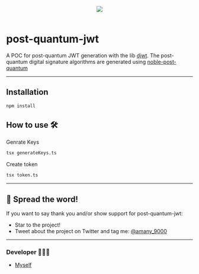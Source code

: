 <div align='center'>
  
<a href='https://github.com/amany9000/post-quantum-jwt/releases'>
  
  
</a>
  
<a href='https://github.com/amany9000/post-quantum-jwt/blob/main/LICENSE'>
  
<img src='https://img.shields.io/github/license/amany9000/post-quantum-jwt'>
  
</a>

</div>

<br />

# post-quantum-jwt
A POC for post-quantum JWT generation with the lib [djwt](https://github.com/amany9000/dJWT). The post-quantum digital signature algorithms are generated using [noble-post-quantum](https://github.com/paulmillr/noble-post-quantum)

---

## Installation 

```sh
npm install
```


## How to use 🛠️

Genrate Keys
```sh
tsx generateKeys.ts 
```

Create token 
```sh
tsx token.ts
```

---

## 🌟 Spread the word!

If you want to say thank you and/or show support for post-quantum-jwt:

- Star to the project!
- Tweet about the project on Twitter and tag me: [@amany_9000](https://twitter.com/amany_9000) 

---

### Developer 🧑🏻‍💻

- [Myself](https://github.com/amany9000)